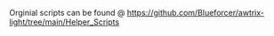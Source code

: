 Orginial scripts can be found @
https://github.com/Blueforcer/awtrix-light/tree/main/Helper_Scripts
